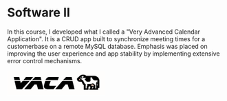 # Software II
In this course, I developed what I called a "Very Advanced Calendar Application". It is a CRUD app built to synchronize meeting times for a customerbase on a remote MySQL database. Emphasis was placed on improving the user experience and app stability by implementing extensive error control mechanisms.

![VACA logo](https://github.com/jbelian/WGU-Software-II/blob/main/resources/vaca_logo_white.png)
